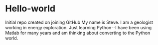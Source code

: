 # Hello-world
Initial repo created on joining GitHub
My name is Steve. I am a geologist working in energy exploration.
Just learning Python--I have been using Matlab for many years and am thinking about converting to the Python world.


